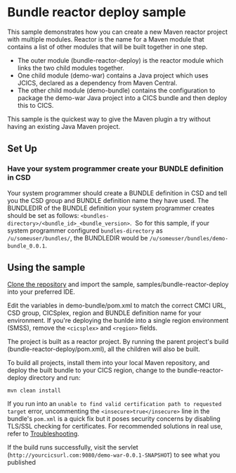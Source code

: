 # Bundle reactor deploy sample
This sample demonstrates how you can create a new Maven reactor project with multiple modules. Reactor is the name for a Maven module that contains a list of other modules that will be built together in one step.

- The outer module (bundle-reactor-deploy) is the reactor module which links the two child modules together.
- One child module (demo-war) contains a Java project which uses JCICS, declared as a dependency from Maven Central.
- The other child module (demo-bundle) contains the configuration to package the demo-war Java project into a CICS bundle and then deploy this to CICS.

This sample is the quickest way to give the Maven plugin a try without having an existing Java Maven project.

## Set Up
### Have your system programmer create your BUNDLE definition in CSD
Your system programmer should create a BUNDLE definition in CSD and tell you the CSD group and BUNDLE definition name they have used.
The BUNDLEDIR of the BUNDLE definition your system programmer creates should be set as follows: `<bundles-directory>/<bundle_id>_<bundle_version>`.  So for this sample, if your system programmer configured `bundles-directory` as `/u/someuser/bundles/`, the BUNDLEDIR would be `/u/someuser/bundles/demo-bundle_0.0.1`.

## Using the sample
[Clone the repository](https://github.com/IBM/cics-bundle-maven.git) and import the sample, samples/bundle-reactor-deploy into your preferred IDE.

Edit the variables in demo-bundle/pom.xml to match the correct CMCI URL, CSD group, CICSplex, region and BUNDLE definition name for your environment. If you're deploying the bunlde into a single region environment (SMSS), remove the `<cicsplex>` and `<region>` fields.

The project is built as a reactor project. By running the parent project's build (bundle-reactor-deploy/pom.xml), all the children will also be built.

To build all projects, install them into your local Maven repository, and deploy the built bundle to your CICS region, change to the bundle-reactor-deploy directory and run:

```
mvn clean install
```

If you run into an `unable to find valid certification path to requested target` error, uncommenting the `<insecure>true</insecure>` line in the bundle's `pom.xml` is a quick fix but it poses security concerns by disabling TLS/SSL checking for certificates. For recommended solutions in real use, refer to [Troubleshooting](https://github.com/IBM/cics-bundle-maven#troubleshooting). 

If the build runs successfully, visit the servlet (`http://yourcicsurl.com:9080/demo-war-0.0.1-SNAPSHOT`) to see what you published
